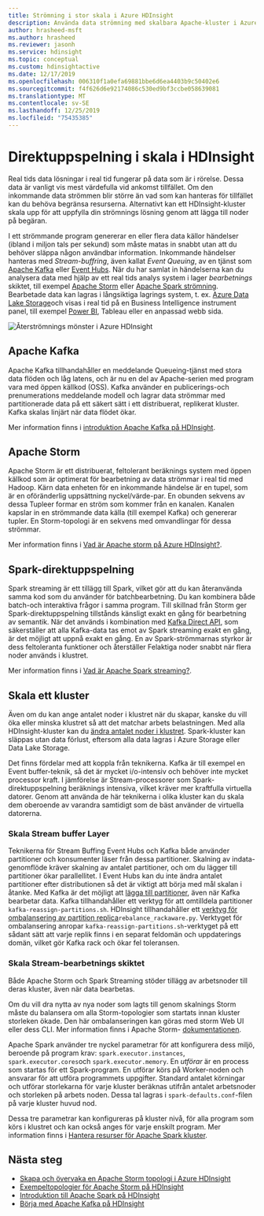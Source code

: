 ```yaml
---
title: Strömning i stor skala i Azure HDInsight
description: Använda data strömning med skalbara Apache-kluster i Azure HDInsight.
author: hrasheed-msft
ms.author: hrasheed
ms.reviewer: jasonh
ms.service: hdinsight
ms.topic: conceptual
ms.custom: hdinsightactive
ms.date: 12/17/2019
ms.openlocfilehash: 006310f1a0efa69881bbe6d6ea4403b9c50402e6
ms.sourcegitcommit: f4f626d6e92174086c530ed9bf3ccbe058639081
ms.translationtype: MT
ms.contentlocale: sv-SE
ms.lasthandoff: 12/25/2019
ms.locfileid: "75435385"
---
```

# <a name="streaming-at-scale-in-hdinsight"></a>Direktuppspelning i skala i HDInsight

Real tids data lösningar i real tid fungerar på data som är i rörelse. Dessa data är vanligt vis mest värdefulla vid ankomst tillfället. Om den inkommande data strömmen blir större än vad som kan hanteras för tillfället kan du behöva begränsa resurserna. Alternativt kan ett HDInsight-kluster skala upp för att uppfylla din strömnings lösning genom att lägga till noder på begäran.

I ett strömmande program genererar en eller flera data källor händelser (ibland i miljon tals per sekund) som måste matas in snabbt utan att du behöver släppa någon användbar information. Inkommande händelser hanteras med *Stream-buffring*, även kallat *Event Queuing*, av en tjänst som [Apache Kafka](kafka/apache-kafka-introduction.md) eller [Event Hubs](https://azure.microsoft.com/services/event-hubs/). När du har samlat in händelserna kan du analysera data med hjälp av ett real tids analys system i lager *bearbetnings* skiktet, till exempel [Apache Storm](storm/apache-storm-overview.md) eller [Apache Spark strömning](spark/apache-spark-streaming-overview.md). Bearbetade data kan lagras i långsiktiga lagrings system, t. ex. [Azure Data Lake Storage](https://azure.microsoft.com/services/storage/data-lake-storage/)och visas i real tid på en Business Intelligence instrument panel, till exempel [Power BI](https://powerbi.microsoft.com), Tableau eller en anpassad webb sida.

![Återströmnings mönster i Azure HDInsight](./media/hdinsight-streaming-at-scale-overview/HDInsight-streaming-patterns.png)

## <a name="apache-kafka"></a>Apache Kafka

Apache Kafka tillhandahåller en meddelande Queueing-tjänst med stora data flöden och låg latens, och är nu en del av Apache-serien med program vara med öppen källkod (OSS). Kafka använder en publicerings-och prenumerations meddelande modell och lagrar data strömmar med partitionerade data på ett säkert sätt i ett distribuerat, replikerat kluster. Kafka skalas linjärt när data flödet ökar.

Mer information finns i [introduktion Apache Kafka på HDInsight](kafka/apache-kafka-introduction.md).

## <a name="apache-storm"></a>Apache Storm

Apache Storm är ett distribuerat, feltolerant beräknings system med öppen källkod som är optimerat för bearbetning av data strömmar i real tid med Hadoop. Kärn data enheten för en inkommande händelse är en tupel, som är en oföränderlig uppsättning nyckel/värde-par. En obunden sekvens av dessa Tupleer formar en ström som kommer från en kanalen. Kanalen kapslar in en strömmande data källa (till exempel Kafka) och genererar tupler. En Storm-topologi är en sekvens med omvandlingar för dessa strömmar.

Mer information finns i [Vad är Apache storm på Azure HDInsight?](storm/apache-storm-overview.md).

## <a name="spark-streaming"></a>Spark-direktuppspelning

Spark streaming är ett tillägg till Spark, vilket gör att du kan återanvända samma kod som du använder för batchbearbetning. Du kan kombinera både batch-och interaktiva frågor i samma program. Till skillnad från Storm ger Spark-direktuppspelning tillstånds känsligt exakt en gång för bearbetning av semantik. När det används i kombination med [Kafka Direct API](https://spark.apache.org/docs/latest/streaming-kafka-integration.html), som säkerställer att alla Kafka-data tas emot av Spark streaming exakt en gång, är det möjligt att uppnå exakt en gång. En av Spark-strömmarnas styrkor är dess feltoleranta funktioner och återställer Felaktiga noder snabbt när flera noder används i klustret.

Mer information finns i [Vad är Apache Spark streaming?](hdinsight-spark-streaming-overview.md).

## <a name="scaling-a-cluster"></a>Skala ett kluster

Även om du kan ange antalet noder i klustret när du skapar, kanske du vill öka eller minska klustret så att det matchar arbets belastningen. Med alla HDInsight-kluster kan du [ändra antalet noder i klustret](hdinsight-administer-use-portal-linux.md#scale-clusters). Spark-kluster kan släppas utan data förlust, eftersom alla data lagras i Azure Storage eller Data Lake Storage.

Det finns fördelar med att koppla från teknikerna. Kafka är till exempel en Event buffer-teknik, så det är mycket i/o-intensiv och behöver inte mycket processor kraft. I jämförelse är Stream-processorer som Spark-direktuppspelning beräknings intensiva, vilket kräver mer kraftfulla virtuella datorer. Genom att använda de här teknikerna i olika kluster kan du skala dem oberoende av varandra samtidigt som de bäst använder de virtuella datorerna.

### <a name="scale-the-stream-buffering-layer"></a>Skala Stream buffer Layer

Teknikerna för Stream Buffing Event Hubs och Kafka både använder partitioner och konsumenter läser från dessa partitioner. Skalning av indata-genomflöde kräver skalning av antalet partitioner, och om du lägger till partitioner ökar parallellitet. I Event Hubs kan du inte ändra antalet partitioner efter distributionen så det är viktigt att börja med mål skalan i åtanke. Med Kafka är det möjligt att [lägga till partitioner](https://kafka.apache.org/documentation.html#basic_ops_cluster_expansion), även när Kafka bearbetar data. Kafka tillhandahåller ett verktyg för att omtilldela partitioner `kafka-reassign-partitions.sh`. HDInsight tillhandahåller ett [verktyg för ombalansering av partition replica](https://github.com/hdinsight/hdinsight-kafka-tools)`rebalance_rackaware.py`. Verktyget för ombalansering anropar `kafka-reassign-partitions.sh`-verktyget på ett sådant sätt att varje replik finns i en separat feldomän och uppdaterings domän, vilket gör Kafka rack och ökar fel toleransen.

### <a name="scale-the-stream-processing-layer"></a>Skala Stream-bearbetnings skiktet

Både Apache Storm och Spark Streaming stöder tillägg av arbetsnoder till deras kluster, även när data bearbetas.

Om du vill dra nytta av nya noder som lagts till genom skalnings Storm måste du balansera om alla Storm-topologier som startats innan kluster storleken ökade. Den här ombalanseringen kan göras med storm Web UI eller dess CLI. Mer information finns i Apache Storm- [dokumentationen](https://storm.apache.org/documentation/Understanding-the-parallelism-of-a-Storm-topology.html).

Apache Spark använder tre nyckel parametrar för att konfigurera dess miljö, beroende på program krav: `spark.executor.instances`, `spark.executor.cores`och `spark.executor.memory`. En *utförar* är en process som startas för ett Spark-program. En utförar körs på Worker-noden och ansvarar för att utföra programmets uppgifter. Standard antalet körningar och utförar storlekarna för varje kluster beräknas utifrån antalet arbetsnoder och storleken på arbets noden. Dessa tal lagras i `spark-defaults.conf`-filen på varje kluster huvud nod.

Dessa tre parametrar kan konfigureras på kluster nivå, för alla program som körs i klustret och kan också anges för varje enskilt program. Mer information finns i [Hantera resurser för Apache Spark kluster](spark/apache-spark-resource-manager.md).

## <a name="next-steps"></a>Nästa steg

* [Skapa och övervaka en Apache Storm topologi i Azure HDInsight](storm/apache-storm-quickstart.md)
* [Exempeltopologier för Apache Storm på HDInsight](storm/apache-storm-example-topology.md)
* [Introduktion till Apache Spark på HDInsight](spark/apache-spark-overview.md)
* [Börja med Apache Kafka på HDInsight](kafka/apache-kafka-get-started.md)
